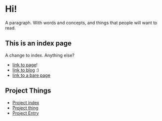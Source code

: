 # Hi!

A paragraph. With words and concepts, and things that people will want to read.

## This is an index page

A change to index. Anything else?

* [link to page](entry.html)!
* [link to blog](blog/post.html) :)
* [link to a bare page](bare.html)

## Project Things

* [Project index](projects/p1/index.html)
* [Project thing](projects/p1/thing.html)
* [Project Entry](projects/p1/entry.html)
